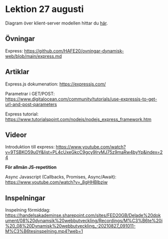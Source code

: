 # Lektion 27 augusti

Diagram över klient-server modellen hittar du [här](https://viewer.diagrams.net/?highlight=0000ff&edit=_blank&layers=1&nav=1#R5VhdU6MwFP01jE86DQFKH7WtOrs6Olb368WJEGnWlHRDsGV%2F%2FSZNoCXg6LrUOu6Lkxzyee45N9c6cDhbnnA0n56zGFPH7cVLB44c1x24PflXAYUGghBqIOEk1hBYAxPyGxvQzEtyEuOsNlAwRgWZ18GIpSmORA1DnLNFfdg9o%2FVd5yjBDWASIdpEv5JYTDUauv01fopJMi13BsFAf5mhcrC5STZFMVtsQHDswCFnTOjWbDnEVHFX8qLnHT%2FxtToYx6l4yQR5ypsJ%2BZSPhsOfZ8ntj%2FPr2y%2F7ZpVHRHNz4Qnmj5ibI4ui5EGefq6aUUFJGmMOHXi0mBKBJ3MUqQ8LGX6JTcWMyh6QzTuWy5Hx2V0FoOgh4Qq9yIVcBhs801EHvmyb82Au8PLJi4KKPik7zGZY8EIOMRMC3zBuJAdCX%2FcX6wCCnhkz3QxeOREZ0STV2mteZcNQ%2Bxc0uw2aP1OirtOgeUFmFClmumDCqxPhlpfeJCJsIwL6WyLCaxDRoACn8aEyrhIbRVlGorqs5N158U12ege9XlgC31cA9N0SGCkOelWv2OxdYk7kfaTMNajPgONGKrCIlrkH8QSL5wzVDMgG434L4SXGMUWCPNaP0RYEs8MlI0pEZbyrXFMG3LMEnbGcR9jM2swV1kKepRwIrYU0D42FVpqorv16mfgNmVzhXznO5GYBFSqVyAwVJKp1c3XmwENH3fxYZablwUortqqkiURdR5ng7AEPGWVKBilbme6eUGpBiJIkVWKUWlCKOVKWJPKFODQfZiSO1Tat%2BZDrJFgT2j95GgZWdhu0mBq0aMzWQmee7nfg6SURytL70tPANYC2dAB90187WnWKjc7r%2FawN8V79DAeWDYNX%2BrmRGMK39XPY4udsztIMNw39X5g4tOLRYmKvRVfutjwMmhn34xWCHtx5IQiCBs%2B7qAQ9f%2BeVIOji2XjfpaC%2Fy7fDTvneoKNa0H%2FjtwO0PR4vKAbRnKxKwiynLSPPx9enFyM9%2BGR8%2FYGfGqterML5XBLcWr0IBh04%2F%2F0WjDt1vV0xBqCjitF%2F4%2F8Ay%2B1fVDI6%2FSO1nrb6ytJ7e6skMFRBpKiowP7oAzvdTtRtj3xHVaXsrn%2B51DFf%2F%2FwLx38A).

## Övningar

Express: https://github.com/HAFE20/ovningar-dynamisk-web/blob/main/express.md

## Artiklar

Express.js dokumenation: https://expressjs.com/

Parametrar i GET/POST: https://www.digitalocean.com/community/tutorials/use-expressjs-to-get-url-and-post-parameters

Express tutorial: https://www.tutorialspoint.com/nodejs/nodejs_express_framework.htm

## Videor

Introduktion till express: https://www.youtube.com/watch?v=9TSBKO59u0Y&list=PL4cUxeGkcC9gcy9lrvMJ75z9maRw4byYp&index=24

**För allmän JS-repetition**

Async Javascript (Callbacks, Promises, Async/Await): https://www.youtube.com/watch?v=_8gHHBlbziw

## Inspelningar

Inspelning förmiddag: https://handelsakademinse.sharepoint.com/sites/FED20GB/Delade%20dokument/08%20dynamsik%20webbutveckling/Recordings/M%C3%B6te%20i%20_08%20Dynamisk%20webbutveckling_-20210827_091011-M%C3%B6tesinspelning.mp4?web=1
